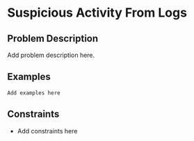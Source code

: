 # Suspicious Activity From Logs

## Problem Description

Add problem description here.

## Examples

```
Add examples here
```
## Constraints

- Add constraints here

